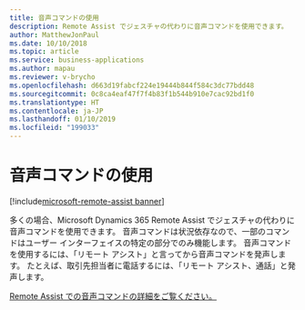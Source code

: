 ```yaml
---
title: 音声コマンドの使用
description: Remote Assist でジェスチャの代わりに音声コマンドを使用できます。
author: MatthewJonPaul
ms.date: 10/10/2018
ms.topic: article
ms.service: business-applications
ms.author: mapau
ms.reviewer: v-brycho
ms.openlocfilehash: d663d19fabcf224e19444b844f584c3dc77bdd48
ms.sourcegitcommit: 0c8ca4eaf47f7f4b83f1b544b910e7cac92bd1f0
ms.translationtype: HT
ms.contentlocale: ja-JP
ms.lasthandoff: 01/10/2019
ms.locfileid: "199033"
---
```

# <a name="use-voice-commands"></a>音声コマンドの使用

[!include[microsoft-remote-assist banner](../../includes/microsoft-remote-assist.md)]

多くの場合、Microsoft Dynamics 365 Remote Assist でジェスチャの代わりに音声コマンドを使用できます。 音声コマンドは状況依存なので、一部のコマンドはユーザー インターフェイスの特定の部分でのみ機能します。 音声コマンドを使用するには、「リモート アシスト」と言ってから音声コマンドを発声します。 たとえば、取引先担当者に電話するには、「リモート アシスト、通話」と発声します。


[Remote Assist での音声コマンドの詳細をご覧ください。](https://docs.microsoft.com/dynamics365/mixed-reality/remote-assist/user-guide)

